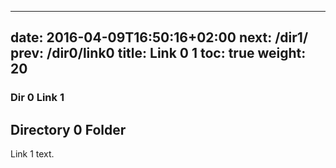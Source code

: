 
---
date: 2016-04-09T16:50:16+02:00
next: /dir1/
prev: /dir0/link0
title: Link 0 1
toc: true
weight: 20
---

### Dir 0 Link 1

## Directory 0 Folder

Link 1 text.
